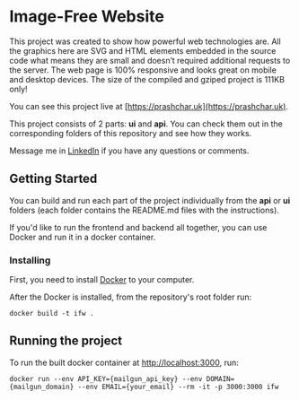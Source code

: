 # Image-Free Website
This project was created to show how powerful web technologies are. All the
graphics here are SVG and HTML elements embedded in the source code what
means they are small and doesn’t required additional requests to the server.
The web page is 100% responsive and looks great on mobile and desktop devices.
The size of the compiled and gziped project is 111KB only!

You can see this project live at [https://prashchar.uk](https://prashchar.uk).

This project consists of 2 parts: **ui** and **api**. You can check them out in the 
corresponding folders of this repository and see how they works.

Message me in [LinkedIn](https://www.linkedin.com/in/prashcharuk) if you have any questions or comments.

## Getting Started

You can build and run each part of the project individually from the **api** or **ui** folders 
(each folder contains the README.md files with the instructions).

If you'd like to run the frontend and backend all together, you can use Docker and run it in a docker container.

### Installing

First, you need to install [Docker](https://docs.docker.com/get-docker/) to your computer.

After the Docker is installed, from the repository's root folder run:

```
docker build -t ifw .
```

## Running the project

To run the built docker container at [http://localhost:3000](http://localhost:3000), run:

```
docker run --env API_KEY={mailgun_api_key} --env DOMAIN={mailgun_domain} --env EMAIL={your_email} --rm -it -p 3000:3000 ifw
```
